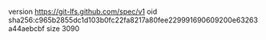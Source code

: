 version https://git-lfs.github.com/spec/v1
oid sha256:c965b2855dc1d103b0fc22fa8217a80fee229991690609200e63263a44aebcbf
size 3090
